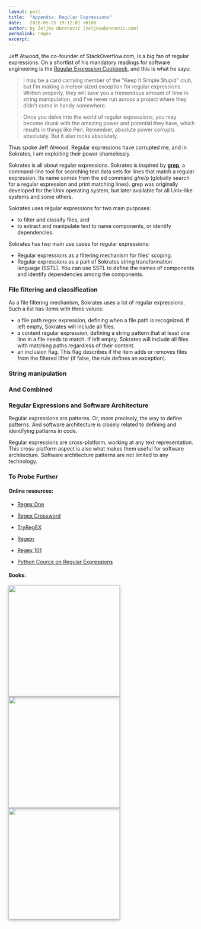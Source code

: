 ```yaml
---
layout: post
title:  "Appendix: Regular Expressions"
date:   2020-05-25 19:12:01 +0100
author: by Željko Obrenović (zeljkoobrenovic.com)
permalink: regex
excerpt:
---
```


Jeff Atwood, the co-founder of StackOverflow.com, is a big fan of regular expressions. On a shortlist of his mandatory readings for software engineering is the [Regular Expression Cookbook](https://www.amazon.com/dp/1449319432/), and this is what he says:

> I may be a card carrying member of the "Keep It Simple Stupid" club, but I'm making a meteor sized exception for regular expressions. Written properly, they will save you a tremendous amount of time in string manipulation, and I've never run across a project where they didn't come in handy somewhere.
>
> Once you delve into the world of regular expressions, you may become drunk with the amazing power and potential they have, which results in things like Perl. Remember, absolute power corrupts absolutely. But it also rocks absolutely.

Thus spoke Jeff Atwood. Regular expressions have corrupted me, and in Sokrates, I am exploiting their power  shamelessly.

Sokrates is all about regular expressions. Sokrates is inspired by [**grep**](https://en.wikipedia.org/wiki/Grep), a command-line tool for searching text data sets for lines that match a regular expression. Its name comes from the ed command g/re/p (globally search for a regular expression and print matching lines). grep was originally developed for the Unix operating system, but later available for all Unix-like systems and some others.

Sokrates uses regular expressions for two main purposes:
* to filter and classify files, and
* to extract and manipulate text to name components, or identify dependencies.

Sokrates has two main use cases for regular expressions:
* Regular expressions as a filtering mechanism for files' scoping.
* Regular expressions as a part of Sokrates string transformation language (SSTL). You can use SSTL to define the names of components and identify dependencies among the components.

### File filtering and classification

As a file filtering mechanism, Sokrates uses a lot of regular expressions. Such a list has items with three values:
* a file path regex expression, defining when a file path is recognized. If left empty,
 Sokrates will include all files.
* a content regular expression, defining a string pattern that at least one line in a file needs to match. If left empty, Sokrates will include all files with matching paths regardless of their content.
* an inclusion flag. This flag describes if the item adds or removes files from the filtered lifter (if false, the rule defines an exception).

### String manipulation

### And Combined

### Regular Expressions and Software Architecture

Regular expressions are patterns. Or, more precisely, the way to define patterns. And software architecture is closely related to defining and identifying patterns in code.

Regular expressions are cross-platform, working at any text representation. This cross-platform aspect is also what makes them useful for software architecture. Software architecture patterns are not limited to any technology.

### To Probe Further

#### Online resources:

* [Regex One](https://regexone.com/)

* [Regex Crossword](https://regexcrossword.com/)

* [TryRegEX](http://tryregex.com/)

* [Regexr](https://regexr.com/)

* [Regex 101](https://regex101.com/)

* [Python Cource on Regular Expressions](https://www.python-course.eu/re.php)


#### Books:

<a href="https://www.oreilly.com/library/view/regular-expressions-cookbook/9781449327453/" target="_blank">
  <img src="assets/images/sokrates/book-regex-cookbook.png" width="300"
       style="box-shadow: 0 2px 4px 0 rgba(0, 0, 0, 0.2), 0 3px 10px 0 rgba(0, 0, 0, 0.19);"/>
</a>

<a href="https://www.oreilly.com/library/view/mastering-regular-expressions/0596528124/" target="_blank">
  <img src="assets/images/sokrates/book-regex.png" width="300"
       style="box-shadow: 0 2px 4px 0 rgba(0, 0, 0, 0.2), 0 3px 10px 0 rgba(0, 0, 0, 0.19);"/>
</a>

<a href="https://www.oreilly.com/library/view/introducing-regular-expressions/9781449338879/" target="_blank">
  <img src="assets/images/sokrates/book-regex-intro.png" width="300"
       style="box-shadow: 0 2px 4px 0 rgba(0, 0, 0, 0.2), 0 3px 10px 0 rgba(0, 0, 0, 0.19);"/>
</a>
